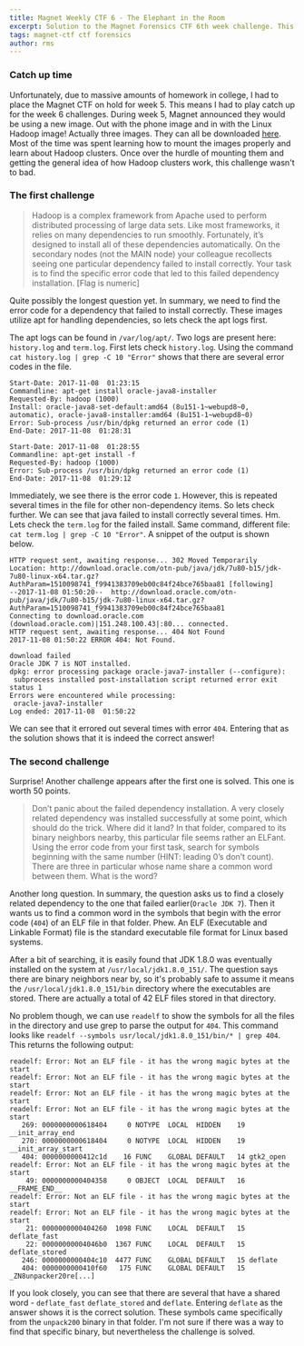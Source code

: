 ```yaml
---
title: Magnet Weekly CTF 6 - The Elephant in the Room
excerpt: Solution to the Magnet Forensics CTF 6th week challenge. This week's challenge continues to utilize the Linux Hadoop images for some interesting challenges.
tags: magnet-ctf ctf forensics
author: rms
---
```


### Catch up time

Unfortunately, due to massive amounts of homework in college, I had to place the Magnet CTF on hold for week 5. This means I had to play catch up for the week 6 challenges. During week 5, Magnet announced they would be using a new image. Out with the phone image and in with the Linux Hadoop image! Actually three images. They can all be downloaded [here](https://archive.org/download/Case2-HDFS). Most of the time was spent learning how to mount the images properly and learn about Hadoop clusters. Once over the hurdle of mounting them and getting the general idea of how Hadoop clusters work, this challenge wasn't to bad.

### The first challenge

> Hadoop is a complex framework from Apache used to perform distributed processing of large data sets. Like most frameworks, it relies on many dependencies to run smoothly. Fortunately, it’s designed to install all of these dependencies automatically. On the secondary nodes (not the MAIN node) your colleague recollects seeing one particular dependency failed to install correctly. Your task is to find the specific error code that led to this failed dependency installation. [Flag is numeric]

Quite possibly the longest question yet. In summary, we need to find the error code for a dependency that failed to install correctly. These images utilize apt for handling dependencies, so lets check the apt logs first.

The apt logs can be found in `/var/log/apt/`. Two logs are present here: `history.log` and `term.log`. First lets check `history.log`. Using the command `cat history.log | grep -C 10 "Error"` shows that there are several error codes in the file. 

```
Start-Date: 2017-11-08  01:23:15
Commandline: apt-get install oracle-java8-installer
Requested-By: hadoop (1000)
Install: oracle-java8-set-default:amd64 (8u151-1~webupd8~0, automatic), oracle-java8-installer:amd64 (8u151-1~webupd8~0)
Error: Sub-process /usr/bin/dpkg returned an error code (1)
End-Date: 2017-11-08  01:28:31

Start-Date: 2017-11-08  01:28:55
Commandline: apt-get install -f
Requested-By: hadoop (1000)
Error: Sub-process /usr/bin/dpkg returned an error code (1)
End-Date: 2017-11-08  01:29:12
```

Immediately, we see there  is the error code `1`. However, this is repeated several times in the file for other non-dependency items. So lets check further. We can see that java failed to install correctly several times. Hm. Lets check the `term.log` for the failed install. Same command, different file: `cat term.log | grep -C 10 "Error"`. A snippet of the output is shown below.

```
HTTP request sent, awaiting response... 302 Moved Temporarily
Location: http://download.oracle.com/otn-pub/java/jdk/7u80-b15/jdk-7u80-linux-x64.tar.gz?AuthParam=1510098741_f9941383709eb00c84f24bce765baa81 [following]
--2017-11-08 01:50:20--  http://download.oracle.com/otn-pub/java/jdk/7u80-b15/jdk-7u80-linux-x64.tar.gz?AuthParam=1510098741_f9941383709eb00c84f24bce765baa81
Connecting to download.oracle.com (download.oracle.com)|151.248.100.43|:80... connected.
HTTP request sent, awaiting response... 404 Not Found
2017-11-08 01:50:22 ERROR 404: Not Found.

download failed
Oracle JDK 7 is NOT installed.
dpkg: error processing package oracle-java7-installer (--configure):
 subprocess installed post-installation script returned error exit status 1
Errors were encountered while processing:
 oracle-java7-installer
Log ended: 2017-11-08  01:50:22
```

We can see that it errored out several times with error `404`. Entering that as the solution shows that it is indeed the correct answer!

### The second challenge

Surprise! Another challenge appears after the first one is solved. This one is worth 50 points.

> Don’t panic about the failed dependency installation. A very closely related dependency was installed successfully at some point, which should do the trick. Where did it land? In that folder, compared to its binary neighbors nearby, this particular file seems rather an ELFant. Using the error code from your first task, search for symbols beginning with the same number (HINT: leading 0’s don’t count). There are three in particular whose name share a common word between them. What is the word?

Another long question. In summary, the question asks us to find a closely related dependency to the one that failed earlier(`Oracle JDK 7`). Then it wants us to find a common word in the symbols that begin with the error code (`404`) of an ELF file in that folder. Phew. An ELF (Executable and Linkable Format) file is the standard executable file format for Linux based systems. 

After a bit of searching, it is easily found that JDK 1.8.0 was eventually installed on the system at `/usr/local/jdk1.8.0_151/`. The question says there are binary neighbors near by, so it's probably safe to assume it means the `/usr/local/jdk1.8.0_151/bin` directory where the executables are stored. There are actually a total of 42 ELF files stored in that directory. 

No problem though, we can use `readelf` to show the symbols for all the files in the directory and use grep to parse the output for `404`. This command looks like `readelf --symbols usr/local/jdk1.8.0_151/bin/* | grep 404`. This returns the following output:

```
readelf: Error: Not an ELF file - it has the wrong magic bytes at the start
readelf: Error: Not an ELF file - it has the wrong magic bytes at the start
readelf: Error: Not an ELF file - it has the wrong magic bytes at the start
readelf: Error: Not an ELF file - it has the wrong magic bytes at the start
   269: 0000000000618404     0 NOTYPE  LOCAL  HIDDEN    19 __init_array_end
   270: 0000000000618404     0 NOTYPE  LOCAL  HIDDEN    19 __init_array_start
   404: 0000000000412c1d    16 FUNC    GLOBAL DEFAULT   14 gtk2_open
readelf: Error: Not an ELF file - it has the wrong magic bytes at the start
    49: 0000000000404358     0 OBJECT  LOCAL  DEFAULT   16 __FRAME_END__
readelf: Error: Not an ELF file - it has the wrong magic bytes at the start
readelf: Error: Not an ELF file - it has the wrong magic bytes at the start
    21: 0000000000404260  1098 FUNC    LOCAL  DEFAULT   15 deflate_fast
    22: 00000000004046b0  1367 FUNC    LOCAL  DEFAULT   15 deflate_stored
   246: 0000000000404c10  4477 FUNC    GLOBAL DEFAULT   15 deflate
   404: 0000000000410f60   175 FUNC    GLOBAL DEFAULT   15 _ZN8unpacker20re[...]
```

If you look closely, you can see that there are several that have a shared word - `deflate_fast` `deflate_stored` and `deflate`. Entering `deflate` as the answer shows it is the correct solution. These symbols came specifically from the `unpack200` binary in that folder. I'm not sure if there was a way to find that specific binary, but nevertheless the challenge is solved.